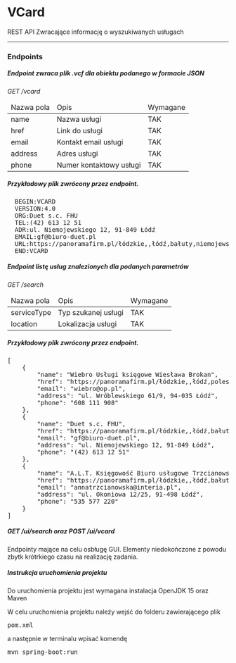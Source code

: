 <h1>VCard</h1>
<p>REST API Zwracające informację o wyszukiwanych usługach</p>
<hr>
<h3>Endpoints</h3>
<h5>Endpoint zwraca plik .vcf dla obiektu podanego w formacie JSON</h5>

<em>GET /vcard</em>
<table>
    <thead>
    <tr>
        <td>Nazwa pola</td>
        <td>Opis</td>
        <td>Wymagane</td>
    </tr>
    </thead>
    <tbody>
    <tr>
        <td>name</td>
        <td>Nazwa usługi</td>
        <td>TAK</td>
    </tr>
    <tr>
        <td>href</td>
        <td>Link do usługi</td>
        <td>TAK</td>
    </tr>
    <tr>
        <td>email</td>
        <td>Kontakt email usługi</td>
        <td>TAK</td>
    </tr>
    <tr>
        <td>address</td>
        <td>Adres usługi</td>
        <td>TAK</td>
    </tr>
    <tr>
        <td>phone</td>
        <td>Numer kontaktowy usługi</td>
        <td>TAK</td>
    </tr>
    </tbody>
</table>
<h5>Przykładowy plik zwrócony przez endpoint.</h5>
<pre>
  BEGIN:VCARD
  VERSION:4.0
  ORG:Duet s.c. FHU
  TEL:(42) 613 12 51
  ADR:ul. Niemojewskiego 12, 91-849 Łódź
  EMAIL:gf@biuro-duet.pl
  URL:https://panoramafirm.pl/łódzkie,,łódź,bałuty,niemojewskiego,12/duet_s.c._fhu-sbckok_and.html
  END:VCARD
</pre>
<h5>Endpoint listę usług znalezionych dla podanych parametrów</h5>

<em>GET /search</em>
<table>
    <thead>
    <tr>
        <td>Nazwa pola</td>
        <td>Opis</td>
        <td>Wymagane</td>
    </tr>
    </thead>
    <tbody>
    <tr>
        <td>serviceType</td>
        <td>Typ szukanej usługi</td>
        <td>TAK</td>
    </tr>
    <tr>
        <td>location</td>
        <td>Lokalizacja usługi</td>
        <td>TAK</td>
    </tr>
    </tbody>
</table>
<h5>Przykładowy plik zwrócony przez endpoint.</h5>
<pre>
[
    {
        "name": "Wiebro Usługi księgowe Wiesława Brokan",
        "href": "https://panoramafirm.pl/łódzkie,,łódź,polesie,wróblewskiego,61_9/wiebro_uslugi_ksiegowe_wieslawa_brokan-sbkbsw_aeo.html",
        "email": "wiebro@op.pl",
        "address": "ul. Wróblewskiego 61/9, 94-035 Łódź",
        "phone": "608 111 908"
    },
    {
        "name": "Duet s.c. FHU",
        "href": "https://panoramafirm.pl/łódzkie,,łódź,bałuty,niemojewskiego,12/duet_s.c._fhu-sbckok_and.html",
        "email": "gf@biuro-duet.pl",
        "address": "ul. Niemojewskiego 12, 91-849 Łódź",
        "phone": "(42) 613 12 51"
    },
    {
        "name": "A.L.T. Księgowość Biuro usługowe Trzcianowska Anna",
        "href": "https://panoramafirm.pl/łódzkie,,łódź,bałuty,okoniowa,12_25/a.l.t._ksiegowosc_biuro_uslugowe_trzcianowska_anna-sbdaag_and.html",
        "email": "annatrzcianowska@interia.pl",
        "address": "ul. Okoniowa 12/25, 91-498 Łódź",
        "phone": "535 577 220"
    }
]
</pre>
<h5>GET /ui/search oraz POST /ui/vcard</h5>
Endpointy mające na celu osbługę GUI. Elementy niedokończone z powodu zbytk krótrkiego czasu na realizację zadania.
<h5>Instrukcja uruchomienia projektu</h5>
<p>Do uruchomienia projektu jest wymagana instalacja OpenJDK 15 oraz Maven</p>
W celu uruchomienia projektu należy wejść do folderu zawierającego plik <pre>pom.xml</pre> a następnie w terminalu wpisać komendę <pre>mvn spring-boot:run</pre>
